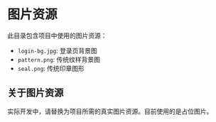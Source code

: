 # 图片资源

此目录包含项目中使用的图片资源：

- `login-bg.jpg`: 登录页背景图
- `pattern.png`: 传统纹样背景图
- `seal.png`: 传统印章图形

## 关于图片资源

实际开发中，请替换为项目所需的真实图片资源。目前使用的是占位图片。 